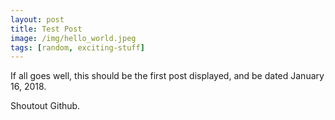```yaml
---
layout: post
title: Test Post
image: /img/hello_world.jpeg
tags: [random, exciting-stuff]
---
```


If all goes well, this should be the first post displayed, and be dated January 16, 2018. 

Shoutout Github.
